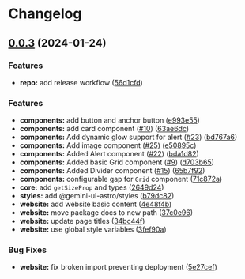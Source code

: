 # Changelog

## [0.0.3](https://github.com/gemini-ui/gemini-ui-monorepo/compare/gemini-ui-v0.0.2...gemini-ui-v0.0.3) (2024-01-24)


### Features

* **repo:** add release workflow ([56d1cfd](https://github.com/gemini-ui/gemini-ui-monorepo/commit/56d1cfd03843764bd38d449a3b4a2eb2d99d3793))


### Features

* **components:** add button and anchor button ([e993e55](https://github.com/gemini-ui/gemini-ui-monorepo/commit/e993e5541db7190fc68c79a32b339a26e022e7ef))
* **components:** add card component ([#10](https://github.com/gemini-ui/gemini-ui-monorepo/issues/10)) ([63ae6dc](https://github.com/gemini-ui/gemini-ui-monorepo/commit/63ae6dcee68313ee20eedeacaee05810eaef80c3))
* **components:** Add dynamic glow support for alert ([#23](https://github.com/gemini-ui/gemini-ui-monorepo/issues/23)) ([bd767a6](https://github.com/gemini-ui/gemini-ui-monorepo/commit/bd767a6eeb32c4fb61c43331096cbe796fe892bc))
* **components:** Add image component ([#25](https://github.com/gemini-ui/gemini-ui-monorepo/issues/25)) ([e50895c](https://github.com/gemini-ui/gemini-ui-monorepo/commit/e50895c9fd2b0ebf9292d4a88f9eb1cd84e226f8))
* **components:** Added Alert component ([#22](https://github.com/gemini-ui/gemini-ui-monorepo/issues/22)) ([bda1d82](https://github.com/gemini-ui/gemini-ui-monorepo/commit/bda1d822037d6c4d4ea3d14564a4167f4c24337c))
* **components:** Added basic Grid component ([#9](https://github.com/gemini-ui/gemini-ui-monorepo/issues/9)) ([d703b65](https://github.com/gemini-ui/gemini-ui-monorepo/commit/d703b6522a01543595d2ba082ee8bf48e019db06))
* **components:** Added Divider component ([#15](https://github.com/gemini-ui/gemini-ui-monorepo/issues/15)) ([65b7f92](https://github.com/gemini-ui/gemini-ui-monorepo/commit/65b7f92cfe6faab9306e552561ff0ae066e55534))
* **components:** configurable gap for `Grid` component ([71c872a](https://github.com/gemini-ui/gemini-ui-monorepo/commit/71c872a5b0d2248d5a25c12610d0c03e4cb681ce))
* **core:** add `getSizeProp` and types ([2649d24](https://github.com/gemini-ui/gemini-ui-monorepo/commit/2649d2461e51890130241d142a153d28d5621ab2))
* **styles:** add @gemini-ui-astro/styles ([b79dc82](https://github.com/gemini-ui/gemini-ui-monorepo/commit/b79dc82d49d4e52b7c8f0eecfa858b6b8bacafe2))
* **website:** add website basic content ([4e48f4b](https://github.com/gemini-ui/gemini-ui-monorepo/commit/4e48f4b4b61ffcf5b99f81c66b389846ade5a338))
* **website:** move package docs to new path ([37c0e96](https://github.com/gemini-ui/gemini-ui-monorepo/commit/37c0e9637b8152a823f3d51fe98102385865e2b7))
* **website:** update page titles ([34bc44f](https://github.com/gemini-ui/gemini-ui-monorepo/commit/34bc44f30e5fe597ddb12dded5d8da5e0f5b1a18))
* **website:** use global style variables ([3fef90a](https://github.com/gemini-ui/gemini-ui-monorepo/commit/3fef90adc0a878d2ec6cc63f1831a2e78e625262))


### Bug Fixes

* **website:** fix broken import preventing deployment ([5e27cef](https://github.com/gemini-ui/gemini-ui-monorepo/commit/5e27cefe98984cda8bb17da316fec749618621d1))
